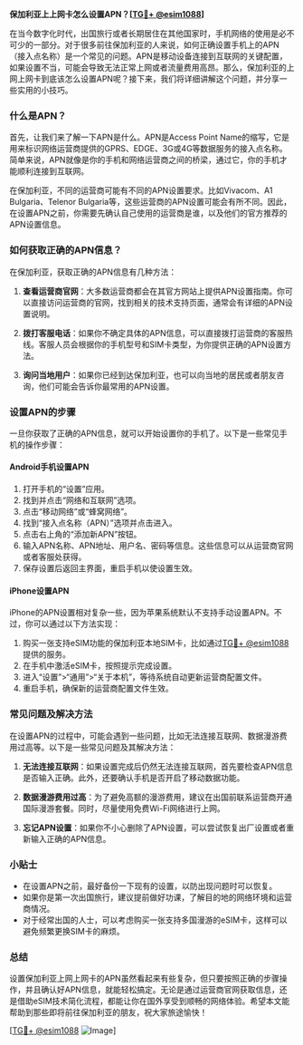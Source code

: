 **保加利亚上上网卡怎么设置APN？[[TG💪+ @esim1088](https://t.me/s/esim1088)]**

在当今数字化时代，出国旅行或者长期居住在其他国家时，手机网络的使用是必不可少的一部分。对于很多前往保加利亚的人来说，如何正确设置手机上的APN（接入点名称）是一个常见的问题。APN是移动设备连接到互联网的关键配置，如果设置不当，可能会导致无法正常上网或者流量费用高昂。那么，保加利亚的上网上网卡到底该怎么设置APN呢？接下来，我们将详细讲解这个问题，并分享一些实用的小技巧。

### 什么是APN？

首先，让我们来了解一下APN是什么。APN是Access Point Name的缩写，它是用来标识网络运营商提供的GPRS、EDGE、3G或4G等数据服务的接入点名称。简单来说，APN就像是你的手机和网络运营商之间的桥梁，通过它，你的手机才能顺利连接到互联网。

在保加利亚，不同的运营商可能有不同的APN设置要求。比如Vivacom、A1 Bulgaria、Telenor Bulgaria等，这些运营商的APN设置可能会有所不同。因此，在设置APN之前，你需要先确认自己使用的运营商是谁，以及他们的官方推荐的APN设置信息。

### 如何获取正确的APN信息？

在保加利亚，获取正确的APN信息有几种方法：

1. **查看运营商官网**：大多数运营商都会在其官方网站上提供APN设置指南。你可以直接访问运营商的官网，找到相关的技术支持页面，通常会有详细的APN设置说明。

2. **拨打客服电话**：如果你不确定具体的APN信息，可以直接拨打运营商的客服热线。客服人员会根据你的手机型号和SIM卡类型，为你提供正确的APN设置方法。

3. **询问当地用户**：如果你已经到达保加利亚，也可以向当地的居民或者朋友咨询，他们可能会告诉你最常用的APN设置。

### 设置APN的步骤

一旦你获取了正确的APN信息，就可以开始设置你的手机了。以下是一些常见手机的操作步骤：

#### Android手机设置APN

1. 打开手机的“设置”应用。
2. 找到并点击“网络和互联网”选项。
3. 点击“移动网络”或“蜂窝网络”。
4. 找到“接入点名称（APN）”选项并点击进入。
5. 点击右上角的“添加新APN”按钮。
6. 输入APN名称、APN地址、用户名、密码等信息。这些信息可以从运营商官网或者客服处获得。
7. 保存设置后返回主界面，重启手机以使设置生效。

#### iPhone设置APN

iPhone的APN设置相对复杂一些，因为苹果系统默认不支持手动设置APN。不过，你可以通过以下方法实现：

1. 购买一张支持eSIM功能的保加利亚本地SIM卡，比如通过[TG💪+ @esim1088](https://t.me/s/esim1088)提供的服务。
2. 在手机中激活eSIM卡，按照提示完成设置。
3. 进入“设置”>“通用”>“关于本机”，等待系统自动更新运营商配置文件。
4. 重启手机，确保新的运营商配置文件生效。

### 常见问题及解决方法

在设置APN的过程中，可能会遇到一些问题，比如无法连接互联网、数据漫游费用过高等。以下是一些常见问题及其解决方法：

1. **无法连接互联网**：如果设置完成后仍然无法连接互联网，首先要检查APN信息是否输入正确。此外，还要确认手机是否开启了移动数据功能。

2. **数据漫游费用过高**：为了避免高额的漫游费用，建议在出国前联系运营商开通国际漫游套餐。同时，尽量使用免费Wi-Fi网络进行上网。

3. **忘记APN设置**：如果你不小心删除了APN设置，可以尝试恢复出厂设置或者重新输入正确的APN信息。

### 小贴士

- 在设置APN之前，最好备份一下现有的设置，以防出现问题时可以恢复。
- 如果你是第一次出国旅行，建议提前做好功课，了解目的地的网络环境和运营商情况。
- 对于经常出国的人士，可以考虑购买一张支持多国漫游的eSIM卡，这样可以避免频繁更换SIM卡的麻烦。

### 总结

设置保加利亚上网上网卡的APN虽然看起来有些复杂，但只要按照正确的步骤操作，并且确认好APN信息，就能轻松搞定。无论是通过运营商官网获取信息，还是借助eSIM技术简化流程，都能让你在国外享受到顺畅的网络体验。希望本文能帮助到那些即将前往保加利亚的朋友，祝大家旅途愉快！

[[TG💪+ @esim1088](https://t.me/s/esim1088) ![Image](https://i.postimg.cc/4NQfJmqS/Snipaste-2025-05-13-00-14-12.png)]